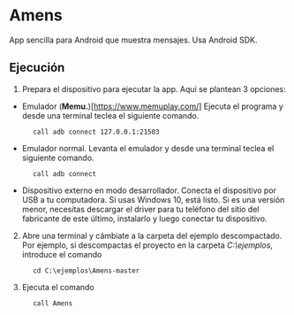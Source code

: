 # Amens
App sencilla para Android que muestra mensajes. Usa Android SDK.

## Ejecución
1. Prepara el dispositivo para ejecutar la app. Aquí se plantean 3 opciones:
  * Emulador (**Memu.**)[https://www.memuplay.com/] Ejecuta el programa y desde una terminal teclea el siguiente comando.
  
  ```Batchfile
        call adb connect 127.0.0.1:21503
  ```
  
  * Emulador normal.  Levanta el emulador y desde una terminal teclea el siguiente comando.
  
  ```Batchfile
        call adb connect
  ```
  
  * Dispositivo externo en modo desarrollador. Conecta el dispositivo por USB a tu computadora. Si usas Windows 10, está listo.
  Si es una versión menor, necesitas descargar el driver para tu teléfono del sitio del fabricante de este último, instalarlo
  y luego conectar tu dispositivo.
  
2. Abre una terminal y cámbiate a la carpeta del ejemplo descompactado. Por ejemplo, si descompactas el proyecto en la carpeta
  _C:\ejemplos_, introduce el comando
  ```Batchfile
        cd C:\ejemplos\Amens-master
  ```
  
3. Ejecuta el comando
  ```Batchfile
        call Amens
  ```
